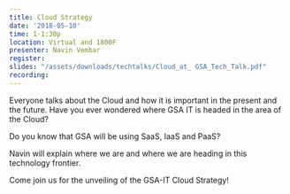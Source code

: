 ```yaml
---
title: Cloud Strategy
date: '2018-05-10'
time: 1-1:30p
location: Virtual and 1800F
presenter: Navin Vembar
register:
slides: "/assets/downloads/techtalks/Cloud_at_ GSA_Tech_Talk.pdf"
recording:
---
```


Everyone talks about the Cloud and how it is important in the present and the future. Have you ever wondered where GSA IT is headed in the area of the Cloud?

Do you know that GSA will be using SaaS, IaaS and PaaS?

Navin will explain where we are and where we are heading in this technology frontier.

Come join us for the unveiling of the GSA-IT Cloud Strategy!

